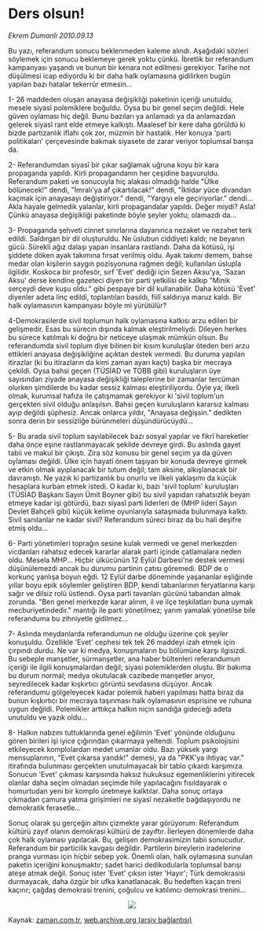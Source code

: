 # Ders olsun!

*Ekrem Dumanlı 2010.09.13*

<td class="columnist-detail">
<p>Bu yazı, referandum sonucu beklenmeden kaleme alındı. Aşağıdaki sözleri söylemek için sonucu  beklemeye gerek yoktu çünkü. İbretlik bir referandum kampanyası yaşandı ve bunun bir kenara not edilmesi gerekiyor. Tarihe not düşülmesi icap ediyordu ki bir daha halk oylamasına gidilirken bugün yapılan bazı hatalar tekerrür etmesin...</p>
<p>
<div id="haberMetinDiv">
<p>1- 26 maddeden oluşan anayasa değişikliği paketinin içeriği unutuldu, mesele siyasî polemiklere boğuldu. Oysa bu bir genel seçim değildi. Hele güven oylaması hiç değil. Bunu bazıları ya anlamadı ya da anlamazdan gelerek siyasî rant elde etmeye kalkıştı. Maalesef bir kere daha görüldü ki bizde partizanlık iflahı çok zor, müzmin bir hastalık. Her konuya 'parti politikaları' çerçevesinde bakmak siyasete de zarar veriyor toplumsal barışa da.
<p>2- Referandumdan siyasî bir çıkar sağlamak uğruna koyu bir kara propaganda yapıldı. Kirli propagandanın her çeşidine başvuruldu. Referandum paketi ve sonucuyla hiç alakası olmadığı halde "Ülke bölünecek!" dendi, "İmralı'ya af çıkartılacak!" dendi, "İktidar yüce divandan kaçmak için anayasayı değiştiriyor." dendi, "Yargıyı ele geçiriyorlar." dendi... Akla hayale gelmedik yalanlar, kirli propagandalar yapıldı. Değer miydi? Asla! Çünkü anayasa değişikliği paketinde böyle şeyler yoktu; olamazdı da...
<p>3- Propaganda şehveti cinnet sınırlarına dayanınca nezaket ve nezahet terk edildi. Saldırgan bir dil oluşturuldu. Ne üslubun ciddiyeti kaldı; ne beyanın gücü. Sürekli ağız dalaşı yapan insanlara rastlandı. Daha da kötüsü, işi şiddete döken ayak takımına fırsat verilmiş oldu. Ayak takımı demem, bahse medar olan kişilerin saygın pozisyonuna rağmen değil; kullanılan üslupla ilgilidir. Koskoca bir profesör, sırf 'Evet' dediği için Sezen Aksu'ya, 'Sazan Aksu' derse kendine gazeteci diyen bir parti yetkilisi de kalkıp "Minik serçeydi deve kuşu oldu." gibi pespaye bir dil kullanabilir. Daha kötüsü 'Evet' diyenler adeta linç edildi, toplantıları basıldı, fiilî saldırıya maruz kaldı. Bir halk oylamasının kampanyası böyle mi yürütülür?
<p>4-Demokrasilerde sivil toplumun halk oylamasına katkısı arzu edilen bir gelişmedir. Esas bu sürecin dışında kalmak eleştirilmeliydi. Dileyen herkes bu sürece katılmalı ki doğru bir neticeye ulaşmak mümkün olsun. Bu referandumda sivil toplum diye bilinen bir kısım kuruluşlar öteden beri arzu ettikleri anayasa değişikliğine açıktan destek vermedi. Bu duruma yapılan itirazlar (ki bu itirazların da kimi zaman ayarı kaçtı) başka bir mecraya çekildi. Oysa bahsi geçen (TÜSİAD ve TOBB gibi) kuruluşların üye sayısından ziyade anayasa değişikliği taleplerine bir zamanlar tercüman olurken şimdilerde bu kadar sessiz kalması eleştiriliyordu. Öyle ya; ilkeli olmak, kurumsal hafıza ile çatışmamak gerekiyor ki 'sivil toplum'un gerçekten sivil olduğu anlaşılsın. Bahsi geçen kuruluşların kararsız kalması ayıp değildi şüphesiz. Ancak onlarca yıldır, "Anayasa değişsin." dedikten sonra derin bir sessizliğe bürünmeleri düşündürücüydü...
<p>5- Bu arada sivil toplum sayılabilecek bazı sosyal yapılar ve fikrî hareketler daha önce eşine rastlanmayacak şekilde devreye girdi. Bu aslında gayet tabii ve makul bir çıkıştı. Zira söz konusu bir genel seçim ya da güven oylaması değildi. Ülke için hayatî önem taşıyan bir konuda devreye girmek ve etkin olmak ayıplanacak bir tutum değil; tam aksine, alkışlanacak bir davranıştı. Ne yazık ki partizanlık bu onurlu ve ilkeli yaklaşımı da küçük hesaplara kurban etmek istedi. O kadar ki, bazı 'sivil toplum' kuruluşları (TÜSİAD Başkanı Sayın Ümit Boyner gibi) bu sivil yapıdan rahatsızlık beyan etmeye kadar işi götürdü, bazı siyasî parti liderleri de (MHP lideri Sayın Devlet Bahçeli gibi) küçük kelime oyunlarıyla sataşmada bulunmaya kalktı. Sivil sanılanlar ne kadar sivil? Referandum süreci biraz da bu hali deşifre etmiş oldu...
<p>6- Parti yönetimleri toprağın sesine kulak vermedi ve genel merkezden vicdanları rahatsız edecek kararlar alarak parti içinde çatlamalara neden oldu. Mesela MHP... Hiçbir ülkücünün 12 Eylül Darbesi'ne destek vermesi düşünülemezdi ancak bu durumu partinin çatısı göremedi. BDP de o korkunç yanlışa boyun eğdi. 12 Eylül darbe döneminde yaşananlar eşliğinde yıllar boyu epik söylemler geliştiren BDP, kendi tabanlarının feryatlarına karşı sağır ve dilsiz rolü üstlendi. Oysa parti tavanları gücünü tabandan almak zorunda. "Ben genel merkezde karar alırım, il ve ilçe teşkilatları buna uymak mecburiyetindedir." mantığı ile parti yönetilmez; yarım yamalak yönetilse bile referanduma bu zihniyetle gidilmez...
<p>7- Aslında meydanlarda referandumun ne olduğu üzerine çok şeyler konuşuldu. Özellikle 'Evet' cephesi tek tek 26 maddeyi izah etmek için çırpındı durdu. Ne var ki medya, konuşmaların bu bölümüne karşı ilgisizdi. Bu sebeple manşetler, sürmanşetler, ana haber bültenleri referandumun içeriği ile ilgili konuşmalardan değil; siyasi polemiklerden oluştu. Bir bakıma bu durum normal; medya okutulacak cazibede manşetler arıyor, seyredilecek kadar kışkırtıcı görüntü sevdasına düşüyor. Ancak referandumu gölgeleyecek kadar polemik haberi yapılması hatta biraz da bunun kışkırtıcı bir mecraya taşınması halk oylamasının esprisine ve ruhuna uygun değildi. Polemikler arttıkça halkın niçin sandığa gideceği adeta unutuldu ve yazık oldu...
<p>8- Halkın nabzını tuttuklarında genel eğilimin 'Evet' yönünde olduğunu gören birileri işi iyice çığırından çıkarmaya yeltendi. Toplum psikolojisini etkileyecek komplolardan medet umanlar oldu. Bazı yüksek yargı mensuplarının, "Evet çıkarsa yandık!" demesi, ya da "PKK'ya ihtiyaç var." itirafında bulunması gerçekten unutulmayacak bir tablo çıkardı karşımıza. Sonucun 'Evet' çıkması karşısında haksız hukuksuz egemenliklerini yitirecek olanlar daha seçim olmadan seçimde hile yapılacağını fısıldayarak o homurtudan yeni bir komplo üretmeye kalktılar. Daha sonuç ortaya çıkmadan çamura yatma girişimleri ne siyasî nezaketle bağdaşıyordu ne demokratik ferasetle...
<p>Sonuç olarak şu gerçeğin altını çizmekte yarar görüyorum: Referandum kültürü zayıf olanın demokrasi kültürü de zayıftır. İlerleyen dönemlerde daha çok halk oylaması yapılacak. Bu, gelişen demokrasimizin tabii sonucudur. Referandum bir particilik kavgası değildir. Partilerin bireylerin iradelerine pranga vurması için hiçbir sebep yok. Önemli olan, halk oylamasına sunulan paketin içeriğini konuşmaktır; sadet harici dedikodularla toplumsal barışı ateşe atmak değil. Sonuç ister 'Evet' çıksın ister 'Hayır'; Türk demokrasisi durmayacak, daha özgür bir ufka kanatlanacak. Bu hedeften kaçan treni kaçırır; çağdaş demokrasi trenini, çoğulcu ve katılımcı demokrasi trenini... 
<p>
<p><p align="center"><img src="http://web.archive.org/web/20101224022456im_/http://medya.zaman.com.tr/2010/09/13/tiraj.png"/></p></p></p></p></p></p></p></p></p></p></p></p></div>
</p>
<a href="http://web.archive.org/web/20101224022456/mailto:e.dumanli@zaman.com.tr">
</a></td>

Kaynak: [zaman.com.tr](http://zaman.com.tr/yazar.do?yazino=1026877), [web.archive.org (arşiv bağlantısı)](http://web.archive.org/web/20101224022456/http://zaman.com.tr/yazar.do?yazino=1026877)
